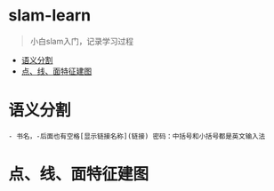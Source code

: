 # slam-learn
>小白slam入门，记录学习过程

* [语义分割](#语义分割)
* [点、线、面特征建图](#点、线、面特征建图)

# 语义分割

```  
- 书名，-后面也有空格[显示链接名称](链接) 密码：中括号和小括号都是英文输入法
```  
# 点、线、面特征建图
